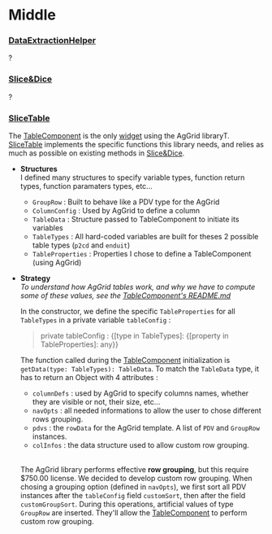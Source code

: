 # Middle

### [DataExtractionHelper](./DataExtractionHelper.ts)

?

### [Slice&Dice](./Slice&Dice.ts)

?

### [SliceTable](./SliceTable.ts)

The [TableComponent](../widgets/table/table.component.ts) is the only [widget](../widgets) using the AgGrid libraryT. [SliceTable](./SliceTable.ts) implements the specific functions this library needs, and relies as much as possible on existing methods in [Slice&Dice](./Slice&Dice.ts).

- **Structures**<br>
  I defined many structures to specify variable types, function return types, function paramaters types, etc...

    - `GroupRow` : Built to behave like a PDV type for the AgGrid
    - `ColumnConfig` : Used by AgGrid to define a column
    - `TableData` : Structure passed to TableComponent to initiate its variables
    - `TableTypes` : All hard-coded variables are built for theses 2 possible table types (`p2cd` and `enduit`)
    - `TableProperties` :  Properties I chose to define a TableComponent (using AgGrid)

- **Strategy**<br>
*To understand how AgGrid tables work, and why we have to compute some of these values, see the [TableComponent's README.md](../widgets/README.md)*

  In the constructor, we define the specific `TableProperties` for all `TableTypes` in a private variable `tableConfig` : 
  > private tableConfig : {[type in TableTypes]: {[property in TableProperties]: any}}

  The function called during the [TableComponent](../widgets/table/table.component.ts) initialization is `getData(type: TableTypes): TableData`.
  To match the `TableData` type, it has to return an Object with 4 attributes : 
  
  - `columnDefs` : used by AgGrid to specify columns names, whether they are visible or not, their size, etc...
  - `navOpts` : all needed informations to allow the user to chose different rows grouping.
  - `pdvs` : the `rowData` for the AgGrid template. A list of `PDV` and `GroupRow` instances.
  - `colInfos` : the data structure used to allow custom row grouping.


  <br>The AgGrid library performs effective **row grouping**, but this require $750.00 license. We decided to develop custom row grouping.
  When chosing a grouping option (defined in `navOpts`), we first sort all PDV instances after the `tableConfig` field `customSort`, then after the field `customGroupSort`. During this operations, artificial values of type `GroupRow` are inserted. They'll allow the [TableComponent](../widgets/table/table.component.ts) to perform custom row grouping.